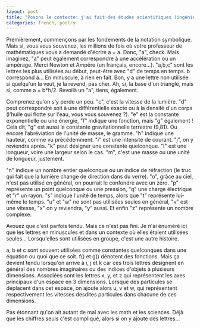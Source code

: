 ```yaml
---
layout: post
title: "Posons le contexte: j'ai fait des études scientifiques (ingénierie pour être exact), et au cours des années, je suis tombé sur des centaines de lettres représentant tout autant de grandeurs physiques. Ou mathématiques. Ou chimiques. Ou antiques, amériques, voire quelquefois antinomiques aussi. L'idée m'est venue d'en faire une compilation. La voici. Ou du moins un début, parce qu'il y a beaucoup à en dire."
categories: french, poetry
---
```

  
Premièrement, commençons par les fondements de la notation symbolique. Mais si, vous vous souvenez, les millions de fois où votre professeur de mathématiques vous a demandé d'écrire a = a. Donc, "a", check. Mais imaginez, "a" peut également correspondre à une accélération ou un ampérage. Merci Newton et Ampère (un français, encore...). "a,b,c" sont les lettres les plus utilisées au début, peut-être avec "d" de temps en temps. b correspond à... En minuscule, à rien en fait. Bon, y a une lettre non utilisée si quelqu'un la veut, je la revend, pas cher. Ah, si, la base d'un triangle, mais si, comme a = b*h/2. Revoilà un "a", tiens, également.   
  
Comprenez qu'on s'y perde un peu. "c", c'est la vitesse de la lumière. "d" peut correspondre soit à une différentielle exacte ou à la densité d'un corps (l'huile qui flotte sur l'eau, vous vous souvenez ?). "e" est la constante exponentielle ou une énergie, "f" indique une fonction, mais "g" également ! Cela dit, "g" est aussi la constante gravitationnelle terrestre (9,81). Ou encore l’abréviation de l'unité de masse, le gramme. "h" indique une hauteur, comme vu précédemment. "i" est une intensité de courant. "j", on y reviendra après. "k" peut désigner une constante quelconque. "l" est une longueur, voire une largeur selon le cas. "m", c'est une masse ou une unité de longueur, justement.   
  
"n" indique un nombre entier quelconque ou un indice de réfraction (le truc qui fait que la lumière change de direction dans du verre). "o", grâce au ciel, n'est pas utilisé en général, on pourrait le confondre avec un zéro. "p" représente un point quelconque ou une pression, "q" une charge électrique et "r" un rayon. "s" indique l'unité de temps, alors que "t" représente lui-même le temps. "u" et "w" ne sont pas utilisées seules en général, "v" est une vitesse, "x" on y reviendra, "y" aussi. Et enfin "z" représente un nombre complexe.   
  
Avouez que c'est parfois tendu. Mais ce n'est pas fini. Je n'ai énuméré ici que les lettres en minuscules et dans un contexte où elles étaient utilisées seules... Lorsqu'elles sont utilisées en groupe, c'est une autre histoire.  
  
a, b et c sont souvent utilisées comme constantes quelconques dans une équation ou quoi que ce soit. f() et g() dénotent des fonctions. Mais ça devient tendu lorsqu'on arrive à i, j et k car ces trois lettres désignent en général des nombres imaginaires ou des indices d'objets à plusieurs dimensions. Associées sont les lettres x, y, et z qui représentent les axes principaux d'un espace en 3 dimensions. Lorsque des particules se déplacent dans cet espace, on ajoute alors u, v et w, qui représentent respectivement les vitesses desdites particules dans chacune de ces dimensions.   
  
Pas étonnant qu'on ait autant de mal avec les math et les sciences. Déjà que les chiffres seuls c'est compliqué, alors si on y ajoute des lettres...
